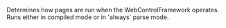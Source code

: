 ﻿Determines how pages are run when the WebControlFramework operates. Runs either in compiled mode or in 'always' parse mode.